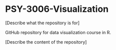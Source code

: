 # PSY-3006-Visualization

[Describe what the repository is for]

GitHub repository for data visualization course in R.

[Describe the content of the repository]

